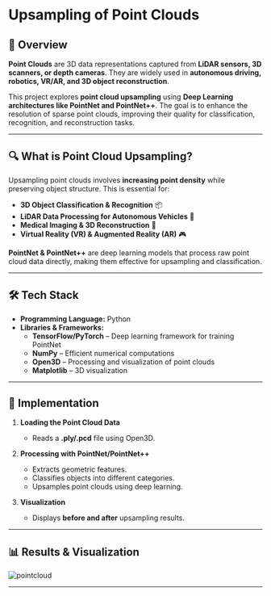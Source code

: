 # Upsampling of Point Clouds

## 📌 Overview  
**Point Clouds** are 3D data representations captured from **LiDAR sensors, 3D scanners, or depth cameras**. They are widely used in **autonomous driving, robotics, VR/AR, and 3D object reconstruction**.  

This project explores **point cloud upsampling** using **Deep Learning architectures like PointNet and PointNet++**. The goal is to enhance the resolution of sparse point clouds, improving their quality for classification, recognition, and reconstruction tasks.  

---

## 🔍 What is Point Cloud Upsampling?  
Upsampling point clouds involves **increasing point density** while preserving object structure. This is essential for:  
- **3D Object Classification & Recognition** 📦  
- **LiDAR Data Processing for Autonomous Vehicles** 🚗  
- **Medical Imaging & 3D Reconstruction** 🏥  
- **Virtual Reality (VR) & Augmented Reality (AR)** 🎮  

**PointNet & PointNet++** are deep learning models that process raw point cloud data directly, making them effective for upsampling and classification.  

---

## 🛠 Tech Stack  
- **Programming Language:** Python 
- **Libraries & Frameworks:**  
  - **TensorFlow/PyTorch** – Deep learning framework for training PointNet  
  - **NumPy** – Efficient numerical computations  
  - **Open3D** – Processing and visualization of point clouds  
  - **Matplotlib** – 3D visualization  

---

## 🚀 Implementation  
1. **Loading the Point Cloud Data**  
   - Reads a **.ply/.pcd** file using Open3D.  

2. **Processing with PointNet/PointNet++**  
   - Extracts geometric features.  
   - Classifies objects into different categories.  
   - Upsamples point clouds using deep learning.  

3. **Visualization**  
   - Displays **before and after** upsampling results.  

---

## 📊 Results & Visualization  
![pointcloud](Upsampling-of-PointCloud/pc.png?raw=true "pc")

--- 
